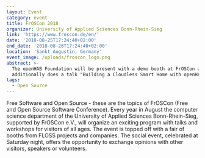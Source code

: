 ```yaml
---
layout: Event
category: event
title: FrOSCon 2018
organizer: University of Applied Sciences Bonn-Rhein-Sieg
link: 'https://www.froscon.de/en/'
date: '2018-08-25T17:24:40+02:00'
end_date: '2018-08-26T17:24:40+02:00'
location: 'Sankt Augustin, Germany'
event_image: /uploads/froscon_logo.png
abstract: >-
  The openHAB Foundation will be present with a demo booth at FrOSCon and Kai
  additionally does a talk "Building a Cloudless Smart Home with openHAB"!
tags:
  - Open Source
---
```

Free Software and Open Source - these are the topics of FrOSCon (Free and Open Source Software Conference). Every year in August the computer science department of the University of Applied Sciences Bonn-Rhein-Sieg, supported by FrOSCon e.V., will organize an exciting program with talks and workshops for visitors of all ages. The event is topped off with a fair of booths from FLOSS projects and companies. The social event, celebrated at Saturday night, offers the opportunity to exchange opinions with other visitors, speakers or volunteers.
